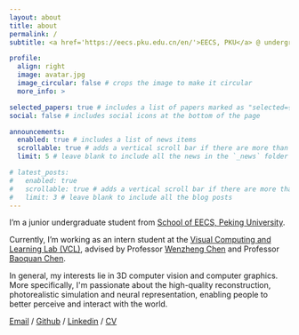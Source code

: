 ```yaml
---
layout: about
title: about
permalink: /
subtitle: <a href='https://eecs.pku.edu.cn/en/'>EECS, PKU</a> @ undergrad. 

profile:
  align: right
  image: avatar.jpg
  image_circular: false # crops the image to make it circular
  more_info: >

selected_papers: true # includes a list of papers marked as "selected={true}"
social: false # includes social icons at the bottom of the page

announcements:
  enabled: true # includes a list of news items
  scrollable: true # adds a vertical scroll bar if there are more than 3 news items
  limit: 5 # leave blank to include all the news in the `_news` folder

# latest_posts:
#   enabled: true
#   scrollable: true # adds a vertical scroll bar if there are more than 3 new posts items
#   limit: 3 # leave blank to include all the blog posts
---
```


I’m a junior undergraduate student from [School of EECS, Peking University](https://eecs.pku.edu.cn/en/).

Currently, I’m working as an intern student at the [Visual Computing and Learning Lab (VCL)](https://vcl.pku.edu.cn/), advised by Professor [Wenzheng Chen](https://wenzhengchen.github.io/) and Professor [Baoquan Chen](https://baoquanchen.info/).

In general, my interests lie in 3D computer vision and computer graphics. More specifically, I'm passionate about the high-quality reconstruction, photorealistic simulation and neural representation, enabling people to better perceive and interact with the world.

[Email](qianfanshen@stu.pku.edu.cn) / [Github](https://github.com/qianfanshen) / [Linkedin](https://www.linkedin.com/in/qianfan-shen-40376a287/) / [CV](../assets/pdf/resume.pdf)